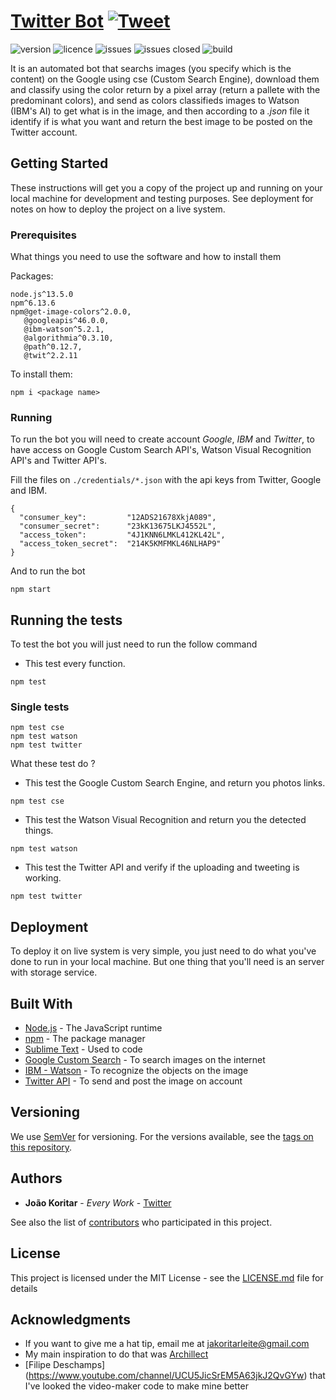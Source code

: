 # [Twitter Bot](https://twitter.com/hardillect) [![Tweet](https://img.shields.io/twitter/url/http/shields.io.svg?style=social&logo=twitter)](https://twitter.com/koritarsa)

![version](https://img.shields.io/badge/version-2.0.0-blue.svg?style=flat)
![licence](https://img.shields.io/badge/licence-MIT-blue.svg?style=flat)
![issues](https://img.shields.io/badge/open%20issues-1-green?style=flat)
![issues closed](https://img.shields.io/badge/closed%20issues-3-green.svg?style=flat)
![build](https://img.shields.io/badge/build-passing-orange.svg?style=flat)

It is an automated bot that searchs images (you specify which is the content) on the Google using cse (Custom Search Engine), download them and classify using the color return by a pixel array (return a pallete with the predominant colors), and send as colors classifieds images to Watson (IBM's AI) to get what is in the image, and then according to a *.json* file it identify if is what you want and return the best image to be posted on the Twitter account.

## Getting Started

These instructions will get you a copy of the project up and running on your local machine for development and testing purposes. See deployment for notes on how to deploy the project on a live system.

### Prerequisites

What things you need to use the software and how to install them

Packages:

```
node.js^13.5.0
npm^6.13.6
npm@get-image-colors^2.0.0,
   @googleapis^46.0.0,
   @ibm-watson^5.2.1,
   @algorithmia^0.3.10,
   @path^0.12.7,
   @twit^2.2.11
```
To install them:

```
npm i <package name>
```

### Running

To run the bot you will need to create account _Google_, _IBM_ and _Twitter_, to have access on Google Custom Search API's, Watson Visual Recognition API's and Twitter API's.

Fill the files on `./credentials/*.json` with the api keys from Twitter, Google and IBM.


```
{
  "consumer_key":         "12ADS21678XkjA089",
  "consumer_secret":      "23kK13675LKJ4552L",
  "access_token":         "4J1KNN6LMKL412KL42L",
  "access_token_secret":  "214K5KMFMKL46NLHAP9"
}
```

And to run the bot

```
npm start
```



## Running the tests

To test the bot you will just need to run the follow command

* This test every function.

```
npm test
```

### Single tests

```
npm test cse
npm test watson
npm test twitter
```

What these test do ?

* This test the Google Custom Search Engine, and return you photos links.

```
npm test cse
```

* This test the Watson Visual Recognition and return you the detected things.

```
npm test watson
```

* This test the Twitter API and verify if the uploading and tweeting is working.

```
npm test twitter
```

## Deployment

To deploy it on live system is very simple, you just need to do what you've done to run in your local machine. But one thing that you'll need is an server with storage service.

## Built With

* [Node.js](https://nodejs.org/en/) - The JavaScript runtime
* [npm](https://www.npmjs.com/) - The package manager
* [Sublime Text](https://www.sublimetext.com/) - Used to code
* [Google Custom Search](https://cse.google.com/) - To search images on the internet
* [IBM - Watson](https://cloud.ibm.com/developer/watson/dashboard) - To recognize the objects on the image
* [Twitter API](https://developer.twitter.com/en/docs/api-reference-index) - To send and post the image on account

## Versioning

We use [SemVer](http://semver.org/) for versioning. For the versions available, see the [tags on this repository](https://github.com/jakoritarleite/twitter-bot/tags).

## Authors

* **João Koritar** - *Every Work* - [Twitter](https://twitter.com/koritarsa)

See also the list of [contributors](https://github.com/jakoritarleite/twitter-bot/contributors) who participated in this project.

## License

This project is licensed under the MIT License - see the [LICENSE.md](LICENSE.md) file for details

## Acknowledgments

* If you want to give me a hat tip, email me at [jakoritarleite@gmail.com]()
* My main inspiration to do that was [Archillect](https://archillect.com)
* [Filipe Deschamps] (https://www.youtube.com/channel/UCU5JicSrEM5A63jkJ2QvGYw) that I've looked the video-maker code to make mine better
